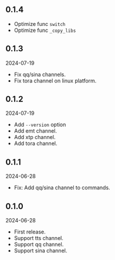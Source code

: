 ## 0.1.4

- Optimize func `switch`
- Optimize func `_copy_libs`

## 0.1.3

2024-07-19

- Fix qq/sina channels.
- Fix tora channel on linux platform.

## 0.1.2

2024-07-19

- Add `--version` option
- Add emt channel.
- Add xtp channel.
- Add tora channel.

## 0.1.1

2024-06-28

- Fix: Add qq/sina channel to commands.

## 0.1.0

2024-06-28

- First release.
- Support tts channel.
- Support qq channel.
- Support sina channel.
